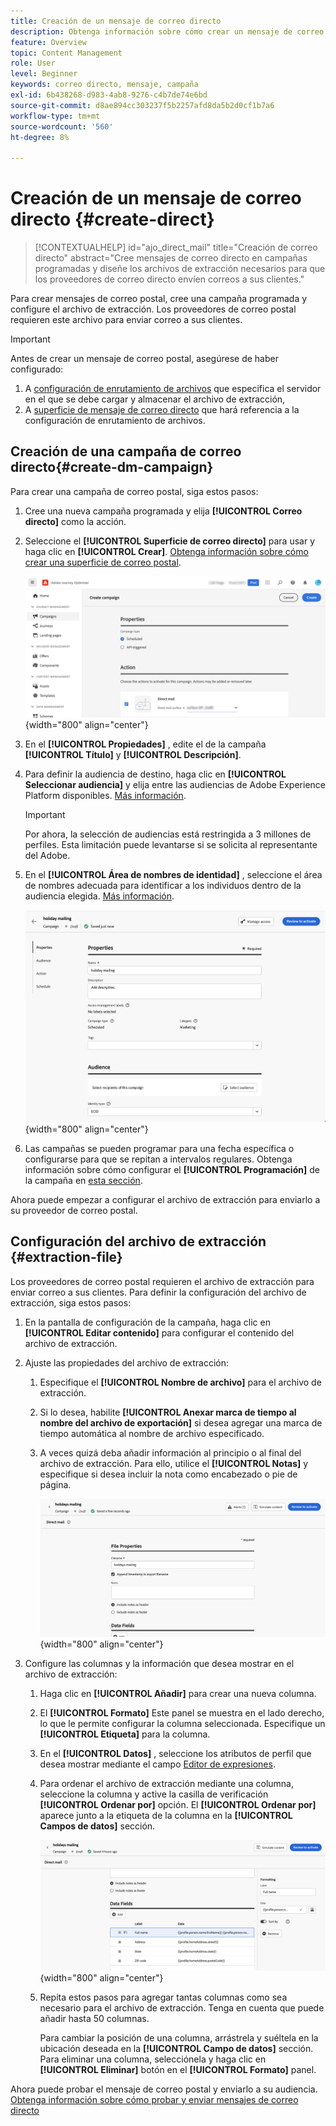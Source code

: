 ```yaml
---
title: Creación de un mensaje de correo directo
description: Obtenga información sobre cómo crear un mensaje de correo postal en Journey Optimizer
feature: Overview
topic: Content Management
role: User
level: Beginner
keywords: correo directo, mensaje, campaña
exl-id: 6b438268-d983-4ab8-9276-c4b7de74e6bd
source-git-commit: d8ae894cc303237f5b2257afd8da5b2d0cf1b7a6
workflow-type: tm+mt
source-wordcount: '560'
ht-degree: 8%

---
```


# Creación de un mensaje de correo directo {#create-direct}

>[!CONTEXTUALHELP]
>id="ajo_direct_mail"
>title="Creación de correo directo"
>abstract="Cree mensajes de correo directo en campañas programadas y diseñe los archivos de extracción necesarios para que los proveedores de correo directo envíen correos a sus clientes."

Para crear mensajes de correo postal, cree una campaña programada y configure el archivo de extracción. Los proveedores de correo postal requieren este archivo para enviar correo a sus clientes.

>[!IMPORTANT]
>
>Antes de crear un mensaje de correo postal, asegúrese de haber configurado:
>
>1. A [configuración de enrutamiento de archivos](../direct-mail/direct-mail-configuration.md#file-routing-configuration) que especifica el servidor en el que se debe cargar y almacenar el archivo de extracción,
>1. A [superficie de mensaje de correo directo](../direct-mail/direct-mail-configuration.md#direct-mail-surface) que hará referencia a la configuración de enrutamiento de archivos.


## Creación de una campaña de correo directo{#create-dm-campaign}

Para crear una campaña de correo postal, siga estos pasos:

1. Cree una nueva campaña programada y elija **[!UICONTROL Correo directo]** como la acción.

1. Seleccione el **[!UICONTROL Superficie de correo directo]** para usar y haga clic en **[!UICONTROL Crear]**. [Obtenga información sobre cómo crear una superficie de correo postal](direct-mail-configuration.md#direct-mail-surface).

   ![](assets/direct-mail-campaign.png){width="800" align="center"}

1. En el **[!UICONTROL Propiedades]** , edite el de la campaña **[!UICONTROL Título]** y **[!UICONTROL Descripción]**.

1. Para definir la audiencia de destino, haga clic en **[!UICONTROL Seleccionar audiencia]** y elija entre las audiencias de Adobe Experience Platform disponibles. [Más información](../audience/about-audiences.md).

   >[!IMPORTANT]
   >
   >Por ahora, la selección de audiencias está restringida a 3 millones de perfiles. Esta limitación puede levantarse si se solicita al representante del Adobe.

1. En el **[!UICONTROL Área de nombres de identidad]** , seleccione el área de nombres adecuada para identificar a los individuos dentro de la audiencia elegida. [Más información](../event/about-creating.md#select-the-namespace).

   ![](assets/direct-mail-campaign-properties.png){width="800" align="center"}

1. Las campañas se pueden programar para una fecha específica o configurarse para que se repitan a intervalos regulares. Obtenga información sobre cómo configurar el **[!UICONTROL Programación]** de la campaña en [esta sección](../campaigns/create-campaign.md#schedule).

Ahora puede empezar a configurar el archivo de extracción para enviarlo a su proveedor de correo postal.

## Configuración del archivo de extracción {#extraction-file}

Los proveedores de correo postal requieren el archivo de extracción para enviar correo a sus clientes. Para definir la configuración del archivo de extracción, siga estos pasos:

1. En la pantalla de configuración de la campaña, haga clic en **[!UICONTROL Editar contenido]** para configurar el contenido del archivo de extracción.

1. Ajuste las propiedades del archivo de extracción:

   1. Especifique el **[!UICONTROL Nombre de archivo]** para el archivo de extracción.

   1. Si lo desea, habilite **[!UICONTROL Anexar marca de tiempo al nombre del archivo de exportación]** si desea agregar una marca de tiempo automática al nombre de archivo especificado.

   1. A veces quizá deba añadir información al principio o al final del archivo de extracción. Para ello, utilice el **[!UICONTROL Notas]** y especifique si desea incluir la nota como encabezado o pie de página.

      ![](assets/direct-mail-properties.png){width="800" align="center"}

1. Configure las columnas y la información que desea mostrar en el archivo de extracción:

   1. Haga clic en **[!UICONTROL Añadir]** para crear una nueva columna.

   1. El **[!UICONTROL Formato]** Este panel se muestra en el lado derecho, lo que le permite configurar la columna seleccionada. Especifique un **[!UICONTROL Etiqueta]** para la columna.

   1. En el **[!UICONTROL Datos]** , seleccione los atributos de perfil que desea mostrar mediante el campo [Editor de expresiones](../personalization/personalization-build-expressions.md).

   1. Para ordenar el archivo de extracción mediante una columna, seleccione la columna y active la casilla de verificación **[!UICONTROL Ordenar por]** opción. El **[!UICONTROL Ordenar por]** aparece junto a la etiqueta de la columna en la **[!UICONTROL Campos de datos]** sección.

      ![](assets/direct-mail-content.png){width="800" align="center"}

   1. Repita estos pasos para agregar tantas columnas como sea necesario para el archivo de extracción. Tenga en cuenta que puede añadir hasta 50 columnas.

      Para cambiar la posición de una columna, arrástrela y suéltela en la ubicación deseada en la **[!UICONTROL Campo de datos]** sección. Para eliminar una columna, selecciónela y haga clic en **[!UICONTROL Eliminar]** botón en el **[!UICONTROL Formato]** panel.

Ahora puede probar el mensaje de correo postal y enviarlo a su audiencia. [Obtenga información sobre cómo probar y enviar mensajes de correo directo](test-send-direct-mail.md)
